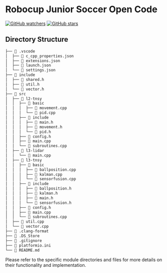 # Robocup Junior Soccer Open Code

[![GitHub watchers](https://img.shields.io/github/watchers/senrobo/open-code.svg?style=social)](https://github.com/senrobo/open-code/watchers)
[![GitHub stars](https://img.shields.io/github/stars/senrobo/open-code.svg?style=social)](https://github.com/senrobo/open-code/stargazers)

## Directory Structure

``` bash
├──  .vscode
│  ├──  c_cpp_properties.json
│  ├──  extensions.json
│  ├──  launch.json
│  └──  settings.json
├──  include
│  ├──  shared.h
│  ├──  util.h
│  └──  vector.h
├──  src
│  ├──  l2-tnsy
│  │  ├──  basic
│  │  │  ├──  movement.cpp
│  │  │  └──  pid.cpp
│  │  ├──  include
│  │  │  ├──  main.h
│  │  │  ├──  movement.h
│  │  │  └──  pid.h
│  │  ├──  config.h
│  │  ├──  main.cpp
│  │  └──  subroutines.cpp
│  ├──  l3-lidar
│  │  └──  main.cpp
│  ├──  l3-tnsy
│  │  ├──  basic
│  │  │  ├──  ballposition.cpp
│  │  │  ├──  kalman.cpp
│  │  │  └──  sensorfusion.cpp
│  │  ├──  include
│  │  │  ├──  ballposition.h
│  │  │  ├──  kalman.h
│  │  │  ├──  main.h
│  │  │  └──  sensorfusion.h
│  │  ├──  config.h
│  │  ├──  main.cpp
│  │  └──  subroutines.cpp
│  ├──  util.cpp
│  └──  vector.cpp
├──  .clang-format
├──  .DS_Store
├──  .gitignore
├──  platformio.ini
└──  README.md
```

Please refer to the specific module directories and files for more details on their functionality and implementation.
